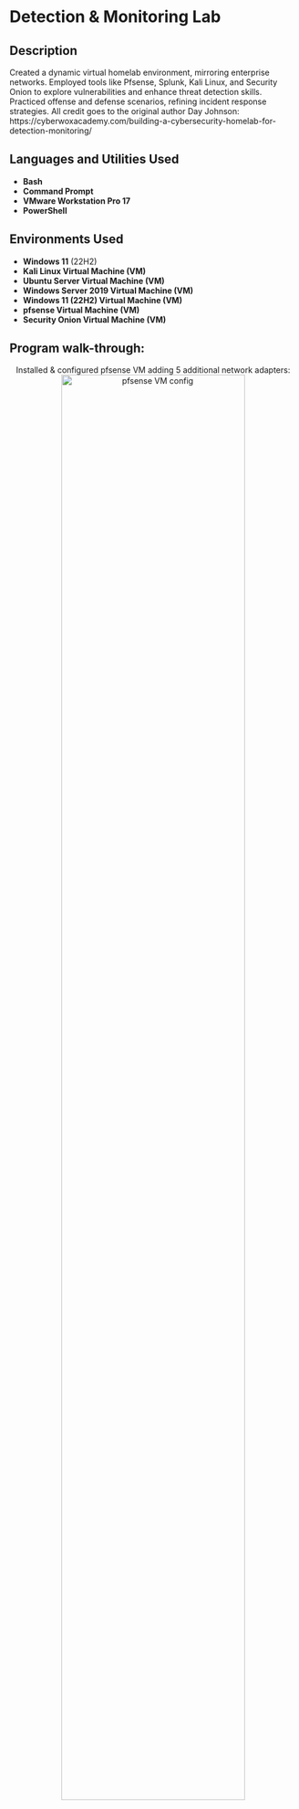 <h1>Detection & Monitoring Lab</h1>

<h2>Description</h2>
Created a dynamic virtual homelab environment, mirroring enterprise networks. Employed tools like Pfsense, Splunk, Kali Linux, and Security Onion to explore vulnerabilities and enhance threat detection skills. Practiced offense and defense scenarios, refining incident response strategies. All credit goes to the original author Day Johnson: https://cyberwoxacademy.com/building-a-cybersecurity-homelab-for-detection-monitoring/
<br />


<h2>Languages and Utilities Used</h2>

- <b>Bash</b> 
- <b>Command Prompt</b>
- <b>VMware Workstation Pro 17</b>
- <b>PowerShell</b>

<h2>Environments Used </h2>

- <b>Windows 11</b> (22H2)
- <b>Kali Linux Virtual Machine (VM)</b>
- <b>Ubuntu Server Virtual Machine (VM)</b>
- <b>Windows Server 2019 Virtual Machine (VM)</b>
- <b>Windows 11 (22H2) Virtual Machine (VM)</b>
- <b>pfsense Virtual Machine (VM)</b>
- <b>Security Onion Virtual Machine (VM)</b>

<h2>Program walk-through:</h2>

<p align="center">
Installed & configured pfsense VM adding 5 additional network adapters: <br/>
<img src="https://i.imgur.com/t0D7l0S.png" height="80%" width="80%" alt="pfsense VM config"/>
<br />
<br />

</p>

<!--
 ```diff
- text in red
+ text in green
! text in orange
# text in gray
@@ text in purple (and bold)@@
```
--!>
